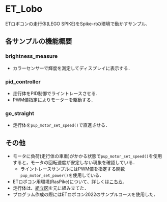 # ET_Lobo
ETロボコンの走行体(LEGO SPIKE)をSpike-rtの環境で動かすサンプル.

## 各サンプルの機能概要

### brightness_measure
- カラーセンサーで輝度を測定してディスプレイに表示する．
### pid_controller
- 走行体をPID制御でライントレースさせる．
- PWM値指定によりモーターを駆動する．
### go_straight
- 走行体を```pup_motor_set_speed()```で直進させる．

## その他
- モータに負荷(走行体の車重)がかかる状態で```pup_motor_set_speed()```を使用すると，モータの回転速度が安定しない現象を確認している．
    - ライントレースサンプルにはPWM値を指定する関数```pup_motor_set_power()```を使用している．
- ETロボコン用環境(RasPike)について、詳しくは[こちら](https://github.com/ETrobocon/RasPike)．
- 走行体は、[組立図](https://drive.google.com/file/d/17FyQBsuuXrV4BK-96fgQJy-Ou4NvqLi7/view?usp=sharing)を元に組み立てた．
- プログラム作成の際にはETロボコン2022のサンプルコースを使用した．